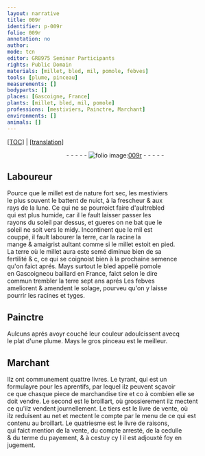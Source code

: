 ```yaml
---
layout: narrative
title: 009r
identifier: p-009r
folio: 009r
annotation: no
author:
mode: tcn
editor: GR8975 Seminar Participants
rights: Public Domain
materials: [millet, bled, mil, pomole, febves]
tools: [plume, pinceau]
measurements: []
bodyparts: []
places: [Gascoigne, France]
plants: [millet, bled, mil, pomole]
professions: [mestiviers, Painctre, Marchant]
environments: []
animals: []
---
```


 <p><a href="{{ site.baseurl }}/normalized/">[TOC]</a> | <a href="{{ site.baseurl }}/texts/p-009r_tl/" target="_blank">[translation]</a></p><div class="folio" align="center">- - - - - <a href="http://gallica.bnf.fr/ark:/12148/btv1b10500001g/f23.item" target="_blank"><img src="https://cu-mkp.github.io/2017-workshop-edition/assets/photo-icon.png" alt="folio image: " style="display:inline-block; margin-bottom:-3px;"/>009r</a> - - - - - </div>  
  

## Laboureur

 
Pource que le <span class="m"><span class="pa">millet</span></span> est de nature fort sec, les <span class="pro">mestiviers</span><br/> le plus souvent le battent de nuict, à la frescheur & aux<br/> rays de la lune. Ce qui ne se pourroict faire d'aultre<span class="m"><span class="pa">bled</span></span><br/> qui est plus humide, car il <span class="del">le</span> fault laisser passer les<br/> rayons du soleil par dessus, et gueres on ne bat que le<br/> soleil ne soit vers le midy. Incontinent que le <span class="m"><span class="pa">mil</span></span> est<br/> couppé, il fault labourer la terre, car la racine la<br/> mange & amaigrist aulta<span class="exp">n</span>t comme si le <span class="m"><span class="pa">millet</span></span> estoit en pied.<br/> La terre où le <span class="m"><span class="pa">millet</span></span> aura este semé diminue bien de sa<br/> fertilité <span class="del">& c</span>, ce qui se coignoist <span class="del">bien</span> à la prochaine semence<br/> qu'on faict aprés. Mays surtout le <span class="m"><span class="pa">bled</span></span> appellé <span class="m"><span class="pa">pomole</span></span><br/> en <span class="pl">Gascoigne</span>ou baillard en <span class="pl">France</span>, faict selon le dire<br/> commun trembler la terre sept ans aprés Les <span class="m">febves</span><br/> ameliorent & amendent le solage, pourveu qu'on y laisse<br/> pourrir les racines et tyges.
 
 
  

## <span class="pro">Painctre</span>

 
Aulcuns aprés avoyr couché leur couleur adoulcissent avecq<br/> le plat d'une <span class="tl">plume</span>. Mays le gros <span class="tl">pinceau</span> est le meilleur.
 
 
  

## <span class="pro">Marchant</span>

 
Ilz ont communement quattre livres. Le tyrant, qui est un<br/> formulayre pour les aprentifs, par lequel ilz peuvent sçavoir<br/> ce que chasque piece de marchandise tire et <span class="del">co</span> à combien elle se<br/> doit vendre. Le second est le broillart, où grossierem<span class="exp">ent</span> ilz mectent<br/> ce qu'ilz vendent journellem<span class="exp">ent</span>. Le tiers est le livre de vente, où<br/> ilz reduisent au net et mectent le compte par le menu de ce qui est<br/> contenu au broillart. Le quatriesme est le livre de raisons,<br/> qui faict mention de la vente, du compte arresté, de la cedulle<br/> & du terme du payement, & à cestuy cy <span class="del">l</span> il est adjouxté foy en<br/> jugement.
 
 